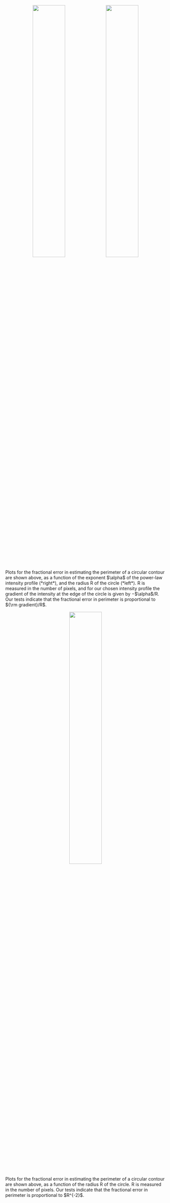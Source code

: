 <p align="middle">
  <img src="/P_v_R.png" width="45%" />
  <img src="/P_v_alpha.png" width="45%" />
</p>
Plots for the fractional error in estimating the perimeter of a circular contour are shown above, as a function of the exponent $\alpha$ of the power-law intensity profile (*right*), and the radius R of the circle (*left*). R is measured in the number of pixels, and for our chosen intensity profile the gradient of the intensity at the edge of the circle is given by −$\alpha$/R. Our tests indicate that the fractional error in perimeter is proportional to ${\rm gradient}/R$.

<p align="middle">
  <img src="/F_error.png" width="45%" />
</p>
Plots for the fractional error in estimating the perimeter of a circular contour are shown above, as a function of the radius R of the circle. R is measured in the number of pixels. Our tests indicate that the fractional error in perimeter is proportional to $R^{-2}$.
